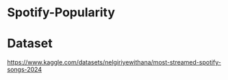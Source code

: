 # Spotify-Popularity

# Dataset 
https://www.kaggle.com/datasets/nelgiriyewithana/most-streamed-spotify-songs-2024
